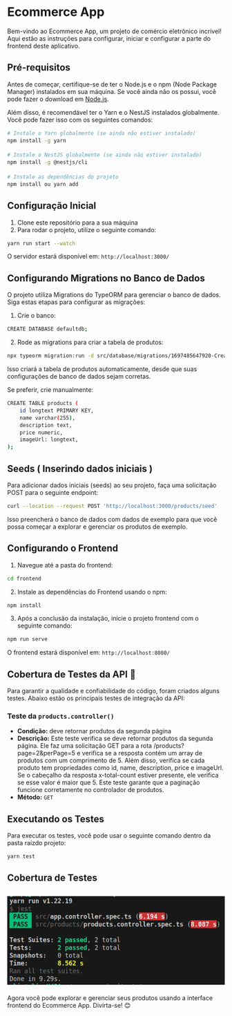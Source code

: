 # Ecommerce App

Bem-vindo ao Ecommerce App, um projeto de comércio eletrônico incrível! Aqui estão as instruções para configurar, iniciar e configurar a parte do frontend deste aplicativo.

## Pré-requisitos

Antes de começar, certifique-se de ter o Node.js e o npm (Node Package Manager) instalados em sua máquina. Se você ainda não os possui, você pode fazer o download em [Node.js](https://nodejs.org/).

Além disso, é recomendável ter o Yarn e o NestJS instalados globalmente. Você pode fazer isso com os seguintes comandos:

```bash
# Instale o Yarn globalmente (se ainda não estiver instalado)
npm install -g yarn

# Instale o NestJS globalmente (se ainda não estiver instalado)
npm install -g @nestjs/cli

# Instale as dependências do projeto
npm install ou yarn add
```

## Configuração Inicial
1. Clone este repositório para a sua máquina
2. Para rodar o projeto, utilize o seguinte comando:

```bash
yarn run start --watch
```
O servidor estará disponível em: `http://localhost:3000/`

## Configurando Migrations no Banco de Dados
O projeto utiliza Migrations do TypeORM para gerenciar o banco de dados. Siga estas etapas para configurar as migrações:

1. Crie o banco:
```bash
CREATE DATABASE defaultdb;
```

2. Rode as migrations para criar a tabela de produtos:
```bash
npx typeorm migration:run -d src/database/migrations/1697485647920-CreateProductsTable.ts
```

Isso criará a tabela de produtos automaticamente, desde que suas configurações de banco de dados sejam corretas.

Se preferir, crie manualmente:
```bash
CREATE TABLE products (
    id longtext PRIMARY KEY,
    name varchar(255),
    description text,
    price numeric,
    imageUrl: longtext,
);
```
## Seeds ( Inserindo dados iniciais )
Para adicionar dados iniciais (seeds) ao seu projeto, faça uma solicitação POST para o seguinte endpoint:

```bash
curl --location --request POST 'http://localhost:3000/products/seed'
```

Isso preencherá o banco de dados com dados de exemplo para que você possa começar a explorar e gerenciar os produtos de exemplo.

## Configurando o Frontend
1. Navegue até a pasta do frontend:
```bash
cd frontend
```

2. Instale as dependências do Frontend usando o npm:
```bash
npm install
```

3. Após a conclusão da instalação, inicie o projeto frontend com o seguinte comando:
```bash
npm run serve
```

O frontend estará disponível em: `http://localhost:8080/`

## Cobertura de Testes da API 🧪

Para garantir a qualidade e confiabilidade do código, foram criados alguns testes. Abaixo estão os principais testes de integração da API:

### Teste da `products.controller()`

- **Condição:** deve retornar produtos da segunda página
- **Descrição:** Este teste verifica se deve retornar produtos da segunda página. Ele faz uma solicitação GET para a rota /products?page=2&perPage=5 e verifica se a resposta contém um array de produtos com um comprimento de 5. Além disso, verifica se cada produto tem propriedades como id, name, description, price e imageUrl. Se o cabeçalho da resposta x-total-count estiver presente, ele verifica se esse valor é maior que 5. Este teste garante que a paginação funcione corretamente no controlador de produtos.
- **Método:** `GET`

## Executando os Testes

Para executar os testes, você pode usar o seguinte comando dentro da pasta raízdo projeto:

```bash
yarn test
```

## Cobertura de Testes
![Cobertura de Testes](https://github.com/toledomauricio/ecommerce-app/blob/master/testCoverage.png?raw=true)
---

Agora você pode explorar e gerenciar seus produtos usando a interface frontend do Ecommerce App. Divirta-se! 😊
